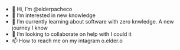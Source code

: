 - 👋 Hi, I’m @elderpacheco
- 👀 I’m interested in new knowledge
- 🌱 I’m currently learning about software with zero knwledge. A new journey I know
- 💞️ I’m looking to collaborate on help with I could it
- 📫 How to reach me on my intagram o.elder.o


